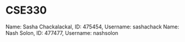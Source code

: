 # CSE330
Name: Sasha Chackalackal, ID: 475454, Username: sashachack
Name: Nash Solon, ID: 477477, Username: nashsolon
